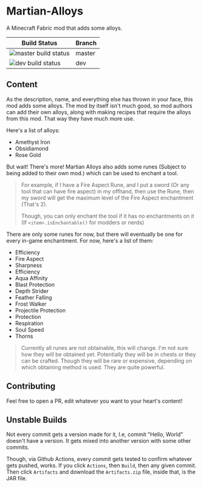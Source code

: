 
# Martian-Alloys

A Minecraft Fabric mod that adds some alloys.

| Build Status | Branch |
|--------------|--------|
| ![master build status](https://github.com/PaytonTheMartian/Martian-Alloys/actions/workflows/build.yml/badge.svg) | master |
| ![dev build status](https://github.com/PaytonTheMartian/Martian-Alloys/actions/workflows/build.yml/badge.svg?branch=dev) | dev |

## Content

As the description, name, and everything else has thrown in your face, this mod adds some alloys. The mod by itself isn't much good, so mod authors can add their own alloys, along with making recipes that require the alloys from this mod. That way they have much more use.

Here's a list of alloys:

- Amethyst Iron
- Obsidiamond
- Rose Gold

But wait! There's more! Martian Alloys also adds some runes (Subject to being added to their own mod.) which can be used to enchant a tool.

> For example, if I have a Fire Aspect Rune, and I put a sword (Or any tool that can have fire aspect) in my offhand, then use the Rune, then my sword will get the maximum level of the Fire Aspect enchantment (That's 2).
>
> Though, you can only enchant the tool if it has no enchantments on it (If `<item>.isEnchantable()` for modders or nerds)

There are only some runes for now, but there will eventually be one for every in-game enchantment. For now, here's a list of them:

- Efficiency
- Fire Aspect
- Sharpness
- Efficiency
- Aqua Affinity
- Blast Protection
- Depth Strider
- Feather Falling
- Frost Walker
- Projectile Protection
- Protection
- Respiration
- Soul Speed
- Thorns

> Currently all runes are not obtainable, this will change. I'm not sure how they will be obtained yet. Potentially they will be in chests or they can be crafted. Though they will be rare or expensive, depending on which obtaining method is used. They are quite powerful.

## Contributing

Feel free to open a PR, edit whatever you want to your heart's content!

## Unstable Builds

Not every commit gets a version made for it, I.e, commit "Hello, World" doesn't have a version. It gets mixed into another version with some other commits.

Though, via Github Actions, every commit gets tested to confirm whatever gets pushed, works. If you click `Actions`, then `Build`, then any given commit. Then click `Artifacts` and download the `Artifacts.zip` file, inside that, is the JAR file.

